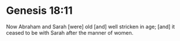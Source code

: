 # Genesis 18:11

Now Abraham and Sarah [were] old [and] well stricken in age; [and] it ceased to be with Sarah after the manner of women.